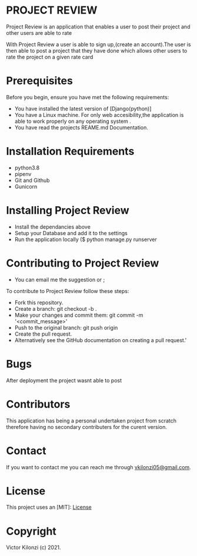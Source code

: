 # PROJECT REVIEW

Project Review is an application that enables a user to post their project and other users are able to rate

With Project Review a user is able to sign up,(create an account).The user is then able to post a project that they have done which allows other users to rate the project on a given rate card
# Prerequisites
Before you begin, ensure you have met the following requirements:

- You have installed the latest version of [Django(python)]
- You have a Linux machine. For only web accesibility,the application is able to work properly on any operating system .
- You have read the projects REAME.md Documentation.

 # Installation Requirements
- python3.8
- pipenv
- Git and Github
- Gunicorn

# Installing Project Review
- Install the dependancies above
- Setup your Database and add it to the settings 
- Run the application locally ($ python manage.py runserver

# Contributing to Project Review
- You can email me the suggestion or ;

To contribute to Project Review follow these steps:

- Fork this repository.
- Create a branch: git checkout -b <ft-comments>.
- Make your changes and commit them: git commit -m '<commit_message>'
- Push to the original branch: git push origin <ft-comment>
- Create the pull request.
- Alternatively see the GitHub documentation on creating a pull request.'
 
 # Bugs
 After deployment the project wasnt able to post

# Contributors
This application has being a personal undertaken project from scratch therefore having no secondary contributers for the curent version.

# Contact
If you want to contact me you can reach me through vkilonzi05@gmail.com.

# License
This project uses an [MIT]: [License](https://github.com/kilonzijnr/awards/blob/master/License)

# Copyright 
Victor Kilonzi (c) 2021.
